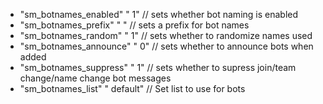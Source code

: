  * "sm_botnames_enabled" " 1" // sets whether bot naming is enabled
 * "sm_botnames_prefix" " " // sets a prefix for bot names 
 * "sm_botnames_random" " 1" // sets whether to randomize names used
 * "sm_botnames_announce" " 0" // sets whether to announce bots when added
 * "sm_botnames_suppress" " 1" // sets whether to supress join/team change/name change bot messages
 * "sm_botnames_list" " default" // Set list to use for bots
